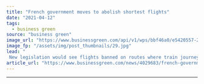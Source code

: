 ```yaml
---
title: "French government moves to abolish shortest flights"
date: "2021-04-12"
tags: 
  - business green
source: "business green"
image_url: "https://www.businessgreen.com/api/v1/wps/bbf46a0/e5420557-27f3-4af5-bd7d-1bb4b49e341b/4/aeroplane-grounded-185x114.jpg"
image_fp: "/assets/img/post_thumbnails/29.jpg"
lead: "
 New legislation would see flights banned on routes where train journeys can be completed in less than two and a half hours ..."
article_url: "https://www.businessgreen.com/news/4029683/french-government-moves-abolish-shortest-flights"
---
```


---
